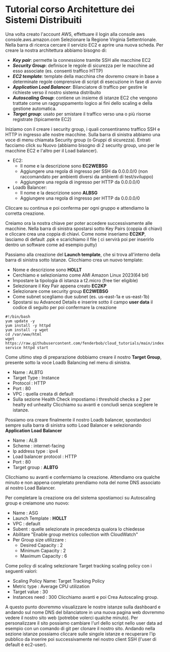 # Tutorial corso Architetture dei Sistemi Distribuiti
Una volta creato l'account AWS, effettuare il login alla console aws console.aws.amazon.com
Selezionare la Regione Virginia Settentrionale. 
Nella barra di ricerca cercare il servizio EC2 e aprire una nuova scheda. Per creare la nostra architettura abbiamo bisogno di: 
* ***Key pair***: permette la connessione tramite SSH alle macchine EC2
* ***Security Group***: definisce le regole di sicurezza per le macchine ad esso associate (es. consenti traffico HTTP)
* ***EC2 template***: template della macchina che dovremo creare in base a determinate regole comprensive di script di esecuzione in fase di avvio
* ***Application Load Balancer***: Bilanciatore di traffico per gestire le richieste verso il nostro sistema distribuito
* ***Autoscaling Group***: contiene un insieme di istanze EC2 che vengono trattate come un raggruppamento logico ai fini dello scaling e della gestione automatica. 
* ***Target group***: usato per smistare il traffico verso una o più risorse registrate (tipicamente EC2)

Iniziamo con il creare i security group, i quali consentiranno traffico SSH e HTTP in ingresso alle nostre macchine. Sulla barra di sinistra abbiamo una voce di menu chiamata Security group
(o Gruppi di sicurezza). Entrati facciamo click su Nuovo (abbiamo bisogno di 2 security group, uno per le macchine EC2 e l'altro per il Load balancer).
* EC2:
  * Il nome e la descrizione sono __EC2WEBSG__
  * Aggiungere una regola di ingresso per SSH da 0.0.0.0/0  (non raccomandato per ambienti diversi da ambienti di test/sviluppo)
  * Aggiungere una regola di ingresso per HTTP da 0.0.0.0/0 
* Loadb Balancer:
  * Il nome e la descrizione sono __ALBSG__
  * Aggiungere una regola di ingresso per HTTP da 0.0.0.0/0 
  
Cliccare su continua e poi conferma per ogni gruppo e attendiamo la corretta creazione. 

Creiamo ora la nostra chiave per poter accedere successivamente alle macchine. Nella barra di sinistra spostarsi sotto Key Pairs (coppia di chiavi) e cliccare crea una coppia di chiavi. 
Come nome inseriamo __EC2KP__, lasciamo di default .ppk e scarichiamo il file ( ci servirà poi per inserirlo dentro un software come ad esempio putty)

Passiamo alla creazione del __Launch template__, che si trova all'interno della barra di sinistra sotto Istanze. Clicchiamo crea un nuovo template:
* Nome e descrizione sono __HOLLT__
* Cerchiamo e selezioniamo come AMI Amazon Linux 2023(64 bit)
* Impostare la tipologia di istanza a t2.micro (free tier eligible)
* Selezionare il Key Pair appena creato __EC2KP__
* Selezionare come security group __EC2WEBSG__
* Come subnet scegliamo due subnet (es. us-east-1a e us-east-1b)
* Spostarsi su Advanced Details e inserire sotto il campo __user data__ il codice di seguito per poi confermare la creazione


```console
#!/bin/bash
yum update -y
yum install -y httpd
yum install -y wget
cd /var/www/html
wget https://raw.githubusercontent.com/fenderbob/cloud_tutorials/main/index.html
service httpd start
```

Come ultimo step di preparazione dobbiamo creare il nostro __Target Group__, presente sotto la voce Loadb Balancing nel menu di sinistra.
* Name : ALBTG
* Target Type : Instance
* Protocol : HTTP
* Port : 80
* VPC : quella creata di default
* Sulla sezione Health Check impostiamo i threshold checks a 2 per healty ed unhealty
Clicchiamo su avanti e concludi senza scegliere le istanze.

Possiamo ora creare finalmente il nostro Loadb balancer, spostandoci sempre sulla barra di sinistra sotto Load Balancer e selezionando __Application Load Balancer__
* Name : ALB
* Scheme : internet-facing
* Ip address type : ipv4
* Load balancer protocol : HTTP
* Port : 80
* Target group : __ALBTG__

Clicchiamo su avanti e confermiamo la creazione. Attendiamo ora qualche minuto e non appena completato prendiamo nota del nome DNS associato al nostro Load Balancer. 

Per completare la creazione ora del sistema spostiamoci su Autoscaling group e creiamone uno nuovo:
* Name : ASG
* Launch Template : __HOLLT__
* VPC : default
* Subent : quelle selezionate in precedenza qualora lo chiedesse
* Abilitare "Enable group metrics collection with CloudWatch"
* Per Group size utilizzare :
  * Desired Capacity : 2 
  * Minimum Capacity : 2 
  * Maximum Capacity : 6 
  
Come policy di scaling selezionare Target tracking scaling policy con i seguenti valori: 
* Scaling Policy Name: Target Tracking Policy 
* Metric type : Average CPU utilization 
* Target value : 30 
* Instances need : 300 
Clicchiamo avanti e poi Crea Autoscaling group. 

A questo punto dovremmo visualizzare le nostre istanze sulla dashboard e andando sul nome DNS del bilanciatore in una nuova pagina web dovremmo vedere il nostro sito web (potrebbe volerci qualche minuto).
Per personalizzare il sito possiamo cambiare l'url dello script nello user data ad esempio con un comando di git per clonare il nostro sito. 
Andando nella sezione istanze possiamo cliccare sulle singole istanze e recuperare l'ip pubblico da inserire poi successivamente nel nostro client SSH (l'user di default è ec2-user). 
